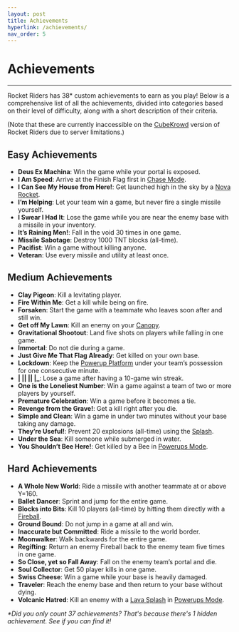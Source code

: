 ```yaml
---
layout: post
title: Achievements
hyperlink: /achievements/
nav_order: 5
---
```

# Achievements
---

Rocket Riders has 38* custom achievements to earn as you play! Below is a comprehensive list of all the achievements, divided into categories based on their level of difficulty, along with a short description of their criteria.

(Note that these are currently inaccessible on the [CubeKrowd](https://cubekrowd.net/) version of Rocket Riders due to server limitations.)

**Easy Achievements**
---

- **Deus Ex Machina**: Win the game while your portal is exposed.
- **I Am Speed**: Arrive at the Finish Flag first in [Chase Mode](https://zeroniaserver.github.io/RocketRidersWiki/gamemodes/chase).
- **I Can See My House from Here!**: Get launched high in the sky by a [Nova Rocket](https://zeroniaserver.github.io/RocketRidersWiki/utilities/nova_rocket).
- **I’m Helping**: Let your team win a game, but never fire a single missile yourself.
- **I Swear I Had It**: Lose the game while you are near the enemy base with a missile in your inventory.
- **It’s Raining Men!**: Fall in the void 30 times in one game.
- **Missile Sabotage**: Destroy 1000 TNT blocks (all-time).
- **Pacifist**: Win a game without killing anyone.
- **Veteran**: Use every missile and utility at least once.

**Medium Achievements**
---
- **Clay Pigeon**: Kill a levitating player.
- **Fire Within Me**: Get a kill while being on fire.
- **Forsaken**: Start the game with a teammate who leaves soon after and still win.
- **Get off My Lawn**: Kill an enemy on your [Canopy](https://zeroniaserver.github.io/RocketRidersWiki/utilities/canopy).
- **Gravitational Shootout**: Land five shots on players while falling in one game.
- **Immortal**: Do not die during a game.
- **Just Give Me That Flag Already**: Get killed on your own base.
- **Lockdown**: Keep the [Powerup Platform](https://zeroniaserver.github.io/RocketRidersWiki/gamemodes/powerups#powerups-platform) under your team’s possession for one consecutive minute.
- **\| \|\| \|\| \|\_**: Lose a game after having a 10-game win streak.
- **One is the Loneliest Number**: Win a game against a team of two or more players by yourself.
- **Premature Celebration**: Win a game before it becomes a tie.
- **Revenge from the Grave!**: Get a kill right after you die.
- **Simple and Clean**: Win a game in under two minutes without your base taking any damage.
- **They’re Useful!**: Prevent 20 explosions (all-time) using the [Splash](https://zeroniaserver.github.io/RocketRidersWiki/utilities/splash).
- **Under the Sea**: Kill someone while submerged in water.
- **You Shouldn’t Bee Here!**: Get killed by a Bee in [Powerups Mode](https://zeroniaserver.github.io/RocketRidersWiki/gamemodes/powerups).

**Hard Achievements**
---
- **A Whole New World**: Ride a missile with another teammate at or above Y=160.
- **Ballet Dancer**: Sprint and jump for the entire game.
- **Blocks into Bits**: Kill 10 players (all-time) by hitting them directly with a [Fireball](https://zeroniaserver.github.io/RocketRidersWiki/utilities/fireball).
- **Ground Bound**: Do not jump in a game at all and win.
- **Inaccurate but Committed**: Ride a missile to the world border.
- **Moonwalker**: Walk backwards for the entire game.
- **Regifting**: Return an enemy Fireball back to the enemy team five times in one game.
- **So Close, yet so Fall Away**: Fall on the enemy team’s portal and die.
- **Soul Collector**: Get 50 player kills in one game.
- **Swiss Cheese**: Win a game while your base is heavily damaged.
- **Traveler**: Reach the enemy base and then return to your base without dying.
- **Volcanic Hatred**: Kill an enemy with a [Lava Splash](https://zeroniaserver.github.io/RocketRidersWiki/gamemodes/powerups#lava_splash) in [Powerups Mode](https://zeroniaserver.github.io/RocketRidersWiki/gamemodes/powerups).

_*Did you only count 37 achievements? That's because there's 1 hidden achievement. See if you can find it!_